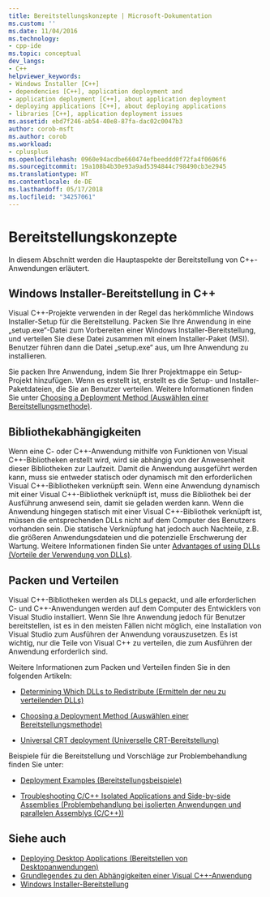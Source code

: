 ```yaml
---
title: Bereitstellungskonzepte | Microsoft-Dokumentation
ms.custom: ''
ms.date: 11/04/2016
ms.technology:
- cpp-ide
ms.topic: conceptual
dev_langs:
- C++
helpviewer_keywords:
- Windows Installer [C++]
- dependencies [C++], application deployment and
- application deployment [C++], about application deployment
- deploying applications [C++], about deploying applications
- libraries [C++], application deployment issues
ms.assetid: ebd7f246-ab54-40e8-87fa-dac02c0047b3
author: corob-msft
ms.author: corob
ms.workload:
- cplusplus
ms.openlocfilehash: 0960e94acdbe660474efbeeddd0f72fa4f0606f6
ms.sourcegitcommit: 19a108b4b30e93a9ad5394844c798490cb3e2945
ms.translationtype: HT
ms.contentlocale: de-DE
ms.lasthandoff: 05/17/2018
ms.locfileid: "34257061"
---
```

# <a name="deployment-concepts"></a>Bereitstellungskonzepte

In diesem Abschnitt werden die Hauptaspekte der Bereitstellung von C++-Anwendungen erläutert.

## <a name="windows-installer-deployment-in-c"></a>Windows Installer-Bereitstellung in C++

Visual C++-Projekte verwenden in der Regel das herkömmliche Windows Installer-Setup für die Bereitstellung. Packen Sie Ihre Anwendung in eine „setup.exe“-Datei zum Vorbereiten einer Windows Installer-Bereitstellung, und verteilen Sie diese Datei zusammen mit einem Installer-Paket (MSI). Benutzer führen dann die Datei „setup.exe“ aus, um Ihre Anwendung zu installieren.

Sie packen Ihre Anwendung, indem Sie Ihrer Projektmappe ein Setup-Projekt hinzufügen. Wenn es erstellt ist, erstellt es die Setup- und Installer-Paketdateien, die Sie an Benutzer verteilen. Weitere Informationen finden Sie unter [Choosing a Deployment Method (Auswählen einer Bereitstellungsmethode)](../ide/choosing-a-deployment-method.md).

## <a name="library-dependencies"></a>Bibliothekabhängigkeiten

Wenn eine C- oder C++-Anwendung mithilfe von Funktionen von Visual C++-Bibliotheken erstellt wird, wird sie abhängig von der Anwesenheit dieser Bibliotheken zur Laufzeit. Damit die Anwendung ausgeführt werden kann, muss sie entweder statisch oder dynamisch mit den erforderlichen Visual C++-Bibliotheken verknüpft sein. Wenn eine Anwendung dynamisch mit einer Visual C++-Bibliothek verknüpft ist, muss die Bibliothek bei der Ausführung anwesend sein, damit sie geladen werden kann. Wenn die Anwendung hingegen statisch mit einer Visual C++-Bibliothek verknüpft ist, müssen die entsprechenden DLLs nicht auf dem Computer des Benutzers vorhanden sein. Die statische Verknüpfung hat jedoch auch Nachteile, z.B. die größeren Anwendungsdateien und die potenzielle Erschwerung der Wartung. Weitere Informationen finden Sie unter [Advantages of using DLLs (Vorteile der Verwendung von DLLs)](../build/dlls-in-visual-cpp.md#advantages-of-using-dlls).

## <a name="packaging-and-redistributing"></a>Packen und Verteilen

Visual C++-Bibliotheken werden als DLLs gepackt, und alle erforderlichen C- und C++-Anwendungen werden auf dem Computer des Entwicklers von Visual Studio installiert. Wenn Sie Ihre Anwendung jedoch für Benutzer bereitstellen, ist es in den meisten Fällen nicht möglich, eine Installation von Visual Studio zum Ausführen der Anwendung vorauszusetzen. Es ist wichtig, nur die Teile von Visual C++ zu verteilen, die zum Ausführen der Anwendung erforderlich sind.

Weitere Informationen zum Packen und Verteilen finden Sie in den folgenden Artikeln:

- [Determining Which DLLs to Redistribute (Ermitteln der neu zu verteilenden DLLs)](../ide/determining-which-dlls-to-redistribute.md)

- [Choosing a Deployment Method (Auswählen einer Bereitstellungsmethode)](../ide/choosing-a-deployment-method.md)

- [Universal CRT deployment (Universelle CRT-Bereitstellung)](universal-crt-deployment.md)

Beispiele für die Bereitstellung und Vorschläge zur Problembehandlung finden Sie unter:

- [Deployment Examples (Bereitstellungsbeispiele)](../ide/deployment-examples.md)

- [Troubleshooting C/C++ Isolated Applications and Side-by-side Assemblies (Problembehandlung bei isolierten Anwendungen und parallelen Assemblys (C/C++))](../build/troubleshooting-c-cpp-isolated-applications-and-side-by-side-assemblies.md)

## <a name="see-also"></a>Siehe auch

- [Deploying Desktop Applications (Bereitstellen von Desktopanwendungen)](../ide/deploying-native-desktop-applications-visual-cpp.md)
- [Grundlegendes zu den Abhängigkeiten einer Visual C++-Anwendung](../ide/understanding-the-dependencies-of-a-visual-cpp-application.md)
- [Windows Installer-Bereitstellung](http://msdn.microsoft.com/en-us/121be21b-b916-43e2-8f10-8b080516d2a0)
